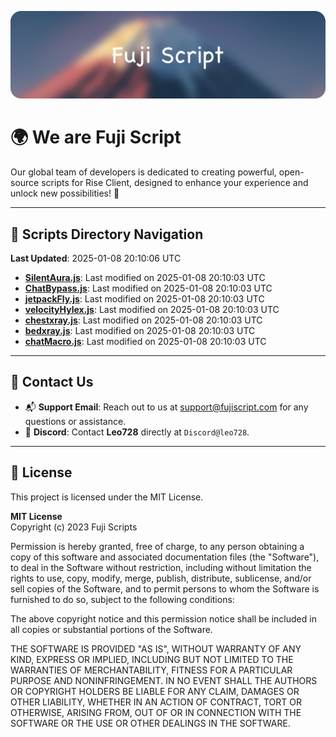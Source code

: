 ![Banner](.github/b.webp)

# 🌍 **We are Fuji Script**

Our global team of developers is dedicated to creating powerful, open-source scripts for Rise Client, designed to enhance your experience and unlock new possibilities! 🌟

---
<!-- SCRIPTS_NAVIGATION_START -->
## 📂 **Scripts Directory Navigation**

**Last Updated**: 2025-01-08 20:10:06 UTC

- **[SilentAura.js](scripts/SilentAura.js)**: Last modified on 2025-01-08 20:10:03 UTC
- **[ChatBypass.js](scripts/ChatBypass.js)**: Last modified on 2025-01-08 20:10:03 UTC
- **[jetpackFly.js](scripts/jetpackFly.js)**: Last modified on 2025-01-08 20:10:03 UTC
- **[velocityHylex.js](scripts/velocityHylex.js)**: Last modified on 2025-01-08 20:10:03 UTC
- **[chestxray.js](scripts/chestxray.js)**: Last modified on 2025-01-08 20:10:03 UTC
- **[bedxray.js](scripts/bedxray.js)**: Last modified on 2025-01-08 20:10:03 UTC
- **[chatMacro.js](scripts/chatMacro.js)**: Last modified on 2025-01-08 20:10:03 UTC

<!-- SCRIPTS_NAVIGATION_END -->

---

## 💬 **Contact Us**  
- 📬 **Support Email**: Reach out to us at [support@fujiscript.com](mailto:support@fujiscript.com) for any questions or assistance.  
- 💬 **Discord**: Contact **Leo728** directly at `Discord@leo728`.

---

## 📜 **License**

This project is licensed under the MIT License.  

**MIT License**  
Copyright (c) 2023 Fuji Scripts  

Permission is hereby granted, free of charge, to any person obtaining a copy of this software and associated documentation files (the "Software"), to deal in the Software without restriction, including without limitation the rights to use, copy, modify, merge, publish, distribute, sublicense, and/or sell copies of the Software, and to permit persons to whom the Software is furnished to do so, subject to the following conditions:  

The above copyright notice and this permission notice shall be included in all copies or substantial portions of the Software.  

THE SOFTWARE IS PROVIDED "AS IS", WITHOUT WARRANTY OF ANY KIND, EXPRESS OR IMPLIED, INCLUDING BUT NOT LIMITED TO THE WARRANTIES OF MERCHANTABILITY, FITNESS FOR A PARTICULAR PURPOSE AND NONINFRINGEMENT. IN NO EVENT SHALL THE AUTHORS OR COPYRIGHT HOLDERS BE LIABLE FOR ANY CLAIM, DAMAGES OR OTHER LIABILITY, WHETHER IN AN ACTION OF CONTRACT, TORT OR OTHERWISE, ARISING FROM, OUT OF OR IN CONNECTION WITH THE SOFTWARE OR THE USE OR OTHER DEALINGS IN THE SOFTWARE.  
